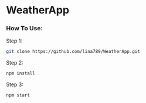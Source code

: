 # WeatherApp

### How To Use:
  Step 1:
```sh
git clone https://github.com/lina789/WeatherApp.git
```
  Step 2:
```sh
npm install
```
  Step 3:
```sh
npm start
```
